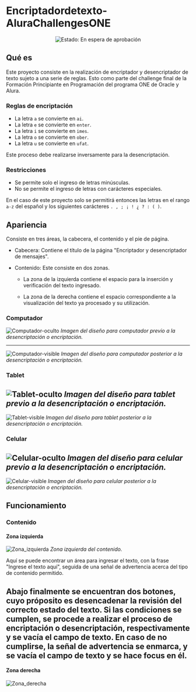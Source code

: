 # Encriptadordetexto-AluraChallengesONE
<div align= "center">
  <img src="https://img.shields.io/badge/Estado-En%20espera%20de%20aprobaci%C3%B3n-purple" alt="Estado: En espera de aprobación">
</div>

## Qué es
Este proyecto consiste en la realización de encriptador y desencriptador de texto sujeto a una serie de reglas. Esto como parte del challenge final de la Formación Principiante en Programación del programa ONE de Oracle y Alura.
### Reglas de encriptación
* La letra `a` se convierte en `ai`.
* La letra `e` se convierte en `enter`.
* La letra `i` se convierte en `imes`.
* La letra `o` se convierte en `ober`.
* La letra `u` se convierte en `ufat`.

Este proceso debe realizarse inversamente para la desencriptación.
### Restricciones
* Se permite solo el ingreso de letras minúsculas.
* No se permite el ingreso de letras con carácteres especiales.

En el caso de este proyecto solo se permitirá entonces las letras en el rango `a-z` del español y los siguientes carácteres `. , ; ¡ ! ¿ ? : ( )`.
## Apariencia
Consiste en tres áreas, la cabecera, el contenido y el pie de página.
* Cabecera: Contiene el título de la página "Encriptador y desencriptador de mensajes".
* Contenido: Este consiste en dos zonas.

    * La zona de la izquierda contiene el espacio para la inserción y verificación del texto ingresado.

    * La zona de la derecha contiene el espacio correspondiente a la visualización del texto ya procesado y su utilización.
### Computador
![Computador-oculto](https://github.com/user-attachments/assets/9c89b6f2-6e3f-4b7d-b18b-6788eef9041a)
*Imagen del diseño para computador previo a la desencriptación o encriptación.*

---

![Computador-visible](https://github.com/user-attachments/assets/b0aa8630-7d3a-4361-9fd5-be0240dc6011)
*Imagen del diseño para computador posterior a la desencriptación o encriptación.*

### Tablet
![Tablet-oculto](https://github.com/user-attachments/assets/b8838f8f-b08b-4aa7-a5a3-529c40b532d5)
*Imagen del diseño para tablet previo a la desencriptación o encriptación.*
---
![Tablet-visible](https://github.com/user-attachments/assets/7b2d73ea-e297-434a-8d33-d087b9c4170a)
*Imagen del diseño para tablet posterior a la desencriptación o encriptación.*

### Celular
![Celular-oculto](https://github.com/user-attachments/assets/ccd547d6-bb3d-4a9e-8a78-bb60f55e5a3b)
*Imagen del diseño para celular previo a la desencriptación o encriptación.*
---
![Celular-visible](https://github.com/user-attachments/assets/013085ec-815f-44ca-9e17-0773fe493931)
*Imagen del diseño para celular posterior a la desencriptación o encriptación.*

## Funcionamiento
### Contenido
#### Zona izquierda
![Zona_izquierda](https://github.com/user-attachments/assets/c6452787-3843-4e4c-9cda-405d8adce2a5)
*Zona izquierda del contenido.*

Aquí se puede encontrar un área para ingresar el texto, con la frase "Ingrese el texto aquí", seguida de una señal de advertencia acerca del tipo de contenido permitido.

Abajo finalmente se encuentran dos botones, cuyo próposito es desencadenar la revisión del correcto estado del texto. Si las condiciones se cumplen, se procede a realizar el proceso de encriptación o desencriptación, respectivamente y se vacía el campo de texto. En caso de no cumplirse, la señal de advertencia se enmarca, y se vacía el campo de texto y se hace focus en él.
---
#### Zona derecha
![Zona_derecha](https://github.com/user-attachments/assets/b2d101ef-48e9-49b3-a9e3-dcac8078c891)


